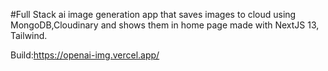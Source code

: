 #Full Stack ai image generation app that saves images to cloud using MongoDB,Cloudinary and shows them in home page made with NextJS 13, Tailwind.

Build:https://openai-img.vercel.app/
